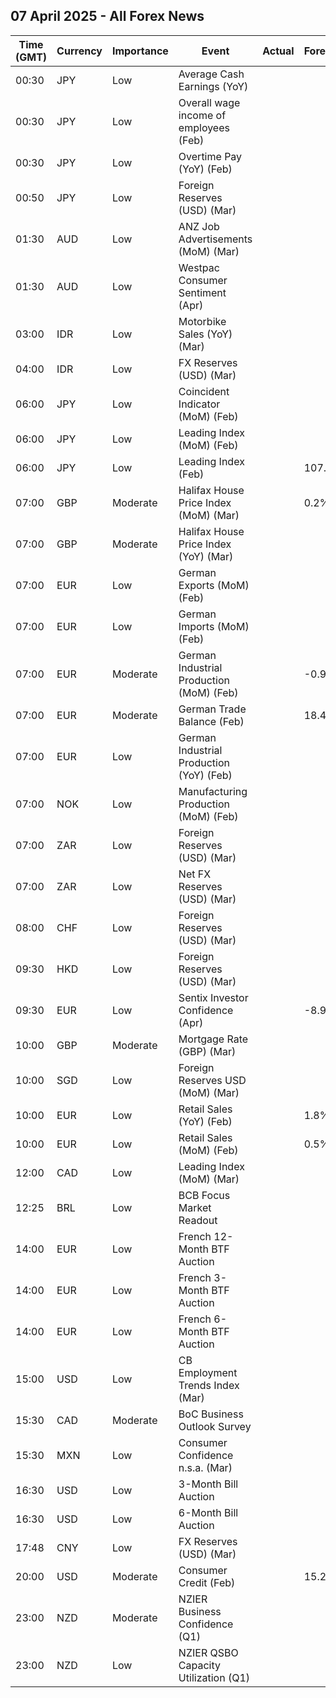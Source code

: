 ## 07 April 2025 - All Forex News

| Time (GMT) | Currency | Importance | Event | Actual | Forecast | Previous |
|------|----------|------------|-------|--------|----------|----------|
| 00:30 | JPY | Low | Average Cash Earnings (YoY) |  |  | 4.8% |
| 00:30 | JPY | Low | Overall wage income of employees (Feb) |  |  | 2.8% |
| 00:30 | JPY | Low | Overtime Pay (YoY) (Feb) |  |  | 3.10% |
| 00:50 | JPY | Low | Foreign Reserves (USD) (Mar) |  |  | 1,253.3B |
| 01:30 | AUD | Low | ANZ Job Advertisements (MoM) (Mar) |  |  | -1.4% |
| 01:30 | AUD | Low | Westpac Consumer Sentiment (Apr) |  |  | 4.0% |
| 03:00 | IDR | Low | Motorbike Sales (YoY) (Mar) |  |  | 4.00% |
| 04:00 | IDR | Low | FX Reserves (USD) (Mar) |  |  | 154.50B |
| 06:00 | JPY | Low | Coincident Indicator (MoM) (Feb) |  |  | 0.1% |
| 06:00 | JPY | Low | Leading Index (MoM) (Feb) |  |  | 0.4% |
| 06:00 | JPY | Low | Leading Index (Feb) |  | 107.8 | 108.3 |
| 07:00 | GBP | Moderate | Halifax House Price Index (MoM) (Mar) |  | 0.2% | -0.1% |
| 07:00 | GBP | Moderate | Halifax House Price Index (YoY) (Mar) |  |  | 2.9% |
| 07:00 | EUR | Low | German Exports (MoM) (Feb) |  |  | -2.5% |
| 07:00 | EUR | Low | German Imports (MoM) (Feb) |  |  | 1.2% |
| 07:00 | EUR | Moderate | German Industrial Production (MoM) (Feb) |  | -0.9% | 2.0% |
| 07:00 | EUR | Moderate | German Trade Balance (Feb) |  | 18.4B | 16.0B |
| 07:00 | EUR | Low | German Industrial Production (YoY) (Feb) |  |  | -1.49% |
| 07:00 | NOK | Low | Manufacturing Production (MoM) (Feb) |  |  | -1.5% |
| 07:00 | ZAR | Low | Foreign Reserves (USD) (Mar) |  |  | 66.26B |
| 07:00 | ZAR | Low | Net FX Reserves (USD) (Mar) |  |  | 61.733B |
| 08:00 | CHF | Low | Foreign Reserves (USD) (Mar) |  |  | 735,371.0B |
| 09:30 | HKD | Low | Foreign Reserves (USD) (Mar) |  |  | 416.40B |
| 09:30 | EUR | Low | Sentix Investor Confidence (Apr) |  | -8.9 | -2.9 |
| 10:00 | GBP | Moderate | Mortgage Rate (GBP) (Mar) |  |  | 7.33% |
| 10:00 | SGD | Low | Foreign Reserves USD (MoM) (Mar) |  |  | 379.3B |
| 10:00 | EUR | Low | Retail Sales (YoY) (Feb) |  | 1.8% | 1.5% |
| 10:00 | EUR | Low | Retail Sales (MoM) (Feb) |  | 0.5% | -0.3% |
| 12:00 | CAD | Low | Leading Index (MoM) (Mar) |  |  | 0.16% |
| 12:25 | BRL | Low | BCB Focus Market Readout |  |  |  |
| 14:00 | EUR | Low | French 12-Month BTF Auction |  |  | 2.131% |
| 14:00 | EUR | Low | French 3-Month BTF Auction |  |  | 2.244% |
| 14:00 | EUR | Low | French 6-Month BTF Auction |  |  | 2.211% |
| 15:00 | USD | Low | CB Employment Trends Index (Mar) |  |  | 108.56 |
| 15:30 | CAD | Moderate | BoC Business Outlook Survey |  |  |  |
| 15:30 | MXN | Low | Consumer Confidence n.s.a. (Mar) |  |  | 46.5 |
| 16:30 | USD | Low | 3-Month Bill Auction |  |  | 4.205% |
| 16:30 | USD | Low | 6-Month Bill Auction |  |  | 4.070% |
| 17:48 | CNY | Low | FX Reserves (USD) (Mar) |  |  | 3.227T |
| 20:00 | USD | Moderate | Consumer Credit (Feb) |  | 15.20B | 18.08B |
| 23:00 | NZD | Moderate | NZIER Business Confidence (Q1) |  |  | 16% |
| 23:00 | NZD | Low | NZIER QSBO Capacity Utilization (Q1) |  |  | 91.3% |
